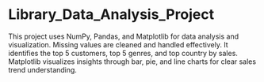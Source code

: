 # Library_Data_Analysis_Project
This project uses NumPy, Pandas, and Matplotlib for data analysis and visualization. Missing values are cleaned and handled effectively. It identifies the top 5 customers, top 5 genres, and top country by sales. Matplotlib visualizes insights through bar, pie, and line charts for clear sales trend understanding.
